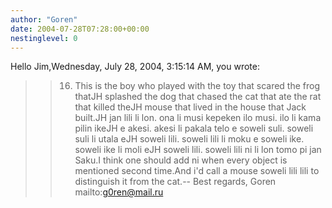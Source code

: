```yaml
---
author: "Goren"
date: 2004-07-28T07:28:00+00:00
nestinglevel: 0
---
```

Hello Jim,Wednesday, July 28, 2004, 3:15:14 AM, you wrote:

>>16. This is the boy who played with the toy that scared the frog thatJH
> splashed the dog that chased the cat that ate the rat that killed theJH
> mouse that lived in the house that Jack built.JH
> jan lili li lon. ona li musi kepeken ilo musi. ilo li kama pilin ikeJH
> e akesi. akesi li pakala telo e soweli suli. soweli suli li utala eJH
> soweli lili. soweli lili li moku e soweli ike. soweli ike li moli eJH
> soweli lili. soweli lili ni li lon tomo pi jan Saku.I think one should add ni when every object is mentioned second time.And i'd call a mouse soweli lili lili to distinguish it from the cat.--
Best regards, Goren mailto:[g0ren@mail.ru](mailto://g0ren@mail.ru)